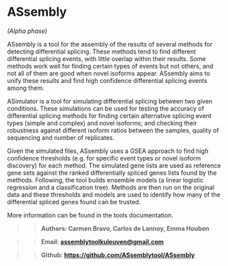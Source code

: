 # ASsembly

*(Alpha phase)*

ASsembly is a tool for the assembly of the results of several methods
for detecting differential splicing. These methods tend to find different differential
splicing events, with little overlap within their results. Some methods work well for 
finding certain types of events but not others, and not all of them are good when novel 
isoforms appear. ASsembly aims to unify these results and find high 
confidence differential splicing events among them.

ASimulator is a tool for simulating differential splicing between two given conditions. 
These simulations can be used for testing the accuracy of differential splicing methods
for finding certain alternative splicing event types (simple and complex) and novel isoforms;
and checking their robustness against different isoform ratios between the samples, 
quality of sequencing and number of replicates.

Given the simulated files, ASsembly uses a GSEA approach to find high confidence thresholds
(e.g. for specific event types or novel isoform discovery) for each method. The simulated 
gene lists are used as reference gene sets against the ranked differentially spliced genes
lists found by the methods. Following, the tool builds ensemble models (a linear logistic regression and a classification tree). Methods are then run on the original data and these thresholds and models
are used to identify how many of the differential spliced genes found can be trusted. 

More information can be found in the tools documentation.

>>**Authors: Carmen Bravo, Carlos de Lannoy, Emma Houben**

>>**Email: assemblytoolkuleuven@gmail.com**

>>**Github: https://github.com/ASsemblytool/ASsembly**
